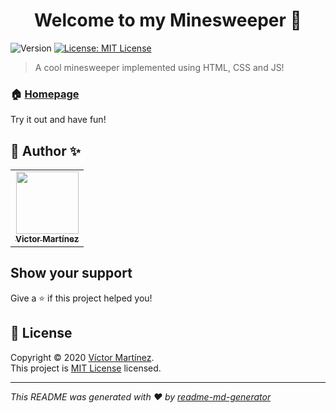 <h1 align="center">Welcome to my Minesweeper 👋</h1>
<p>
  <img alt="Version" src="https://img.shields.io/badge/version-1.0-blue.svg?cacheSeconds=2592000" />
  <a href="https://choosealicense.com/licenses/mit/" target="_blank">
    <img alt="License: MIT License" src="https://img.shields.io/badge/License-MIT License-yellow.svg" />
  </a>
 
</p>


> A cool minesweeper implemented using HTML, CSS and JS!


### 🏠 [Homepage](https://jasterv.github.io/SWEET-MINESWEEPER/)

Try it out and have fun!

## 👤 Author ✨

<table>
  <tr>    
    <td align="center"><a href="https://github.com/JasterV"><img src="https://avatars3.githubusercontent.com/u/49537445?v=4" width="100px;" alt=""/><br /><sub><b>Victor Martínez</b></sub></a><br/></td>
  </tr>
</table>

## Show your support

Give a ⭐️ if this project helped you!

## 📝 License

Copyright © 2020 [Víctor Martínez](https://github.com/JasterV).<br />
This project is [MIT License](https://choosealicense.com/licenses/mit/) licensed.

***
_This README was generated with ❤️ by [readme-md-generator](https://github.com/kefranabg/readme-md-generator)_
